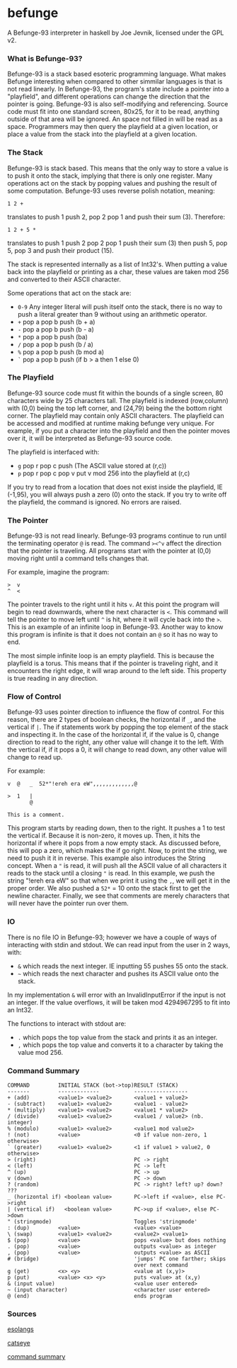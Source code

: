 befunge
=======

A Befunge-93 interpreter in haskell by Joe Jevnik, licensed under the GPL v2.


### What is Befunge-93? ###

Befunge-93 is a stack based esoteric programming language. What makes Befunge
interesting when compared to other simmilar languages is that is not read
linearly. In Befunge-93, the program's state include a pointer into a
"playfield", and different operations can change the direction that the pointer
is going. Befunge-93 is also self-modifying and referencing. Source code must
fit into one standard screen, 80x25, for it to be read, anything outside of that
area will be ignored. An space not filled in will be read as a space.
Programmers may then query the playfield at a given location, or place a value
from the stack into the playfield at a given location.

### The Stack ###
Befunge-93 is stack based. This means that the only way to store a value is to
push it onto the stack, implying that there is only one register. Many
operations act on the stack by popping values and pushing the result of some
computation. Befunge-93 uses reverse polish notation, meaning:

    1 2 +

translates to push 1 push 2, pop 2 pop 1 and push their sum (3). Therefore:

    1 2 + 5 *

translates to push 1 push 2 pop 2 pop 1 push their sum (3) then push 5, pop 5,
pop 3 and push their product (15).

The stack is represented internally as a list of Int32's. When putting a value
back into the playfield or printing as a char, these values are taken mod 256
and converted to their ASCII character.

Some operations that act on the stack are:

- `0-9` Any integer literal will push itself onto the stack, there is no way
  to push a literal greater than 9 without using an arithmetic operator.
- `+` pop a pop b push (b + a)
- `-` pop a pop b push (b - a)
- `*` pop a pop b push (ba)
- `/` pop a pop b push (b / a)
- `%` pop a pop b push (b mod a)
- `` ` `` pop a pop b push (if b > a then 1 else 0)

### The Playfield ###
Befunge-93 source code must fit within the bounds of a single screen, 80
characters wide by 25 characters tall. The playfield is indexed (row,column)
with (0,0) being the top left corner, and (24,79) being the the bottom right
corner. The playfield may contain only ASCII characters. The playfield can be
accessed and modified at runtime making befunge very unique. For example, if you
put a character into the playfield and then the pointer moves over it, it will
be interpreted as Befunge-93 source code.

The playfield is interfaced with:

- `g` pop r pop c push (The ASCII value stored at (r,c))
- `p` pop r pop c pop v put v mod 256 into the playfield at (r,c)


If you try to read from a location that does not exist inside the playfield, IE
(-1,95), you will always push a zero (0) onto the stack. If you try to write off
the playfield, the command is ignored. No errors are raised.


### The Pointer ###
Befunge-93 is not read linearly. Befunge-93 programs continue to run until the
terminating operator `@` is read. The command `><^v` affect the direction that
the pointer is traveling. All programs start with the pointer at (0,0) moving
right until a command tells changes that.

For example, imagine the program:

    >  v
	^  <

The pointer travels to the right until it hits `v`. At this point the program
will begin to read downwards, where the next character is `<`. This command will
tell the pointer to move left until `^` is hit, where it will cycle back into
the `>`. This is an example of an infinite loop in Befunge-93. Another way to
know this program is infinite is that it does not contain an `@` so it has no
way to end.

The most simple infinite loop is an empty playfield. This is because the
playfield is a torus. This means that if the pointer is traveling right,
and it encounters the right edge, it will wrap around to the left side. This
property is true reading in any direction.


### Flow of Control ###
Befunge-93 uses pointer direction to influence the flow of control. For this
reason, there are 2 types of boolean checks, the horizontal if `_`, and the
vertical if `|`. The if statements work by popping the top element of the stack
and inspecting it. In the case of the horizontal if, if the value is 0, change
direction to read to the right, any other value will change it to the left.
With the vertical if, if it pops a 0, it will change to read down, any other
value will change to read up.

For example:

    v  @   _  52*"!ereh era eW",,,,,,,,,,,,,@

    >  1   |
           @

    This is a comment.

This program starts by reading down, then to the right. It pushes a 1 to test
the vertical if. Because it is non-zero, it moves up. Then, it hits the
horizontal if where it pops from a now empty stack. As discussed before, this
will pop a zero, which makes the if go right. Now, to print the string, we need
to push it it in reverse. This example also introduces the String concept. When
a `"` is read, it will push all the ASCII value of all characters it reads to
the stack until a closing `"` is read. In this example, we push the string
"!ereh era eW" so that when we print it using the `,`, we will get it in the
proper order. We also pushed a `52*` = 10 onto the stack first to get the
newline character. Finally, we see that comments are merely characters that will
never have the pointer run over them.


### IO ###
There is no file IO in Befunge-93; however we have a couple of ways of
interacting with stdin and stdout. We can read input from the user in 2 ways,
with:

- `&` which reads the next integer. IE inputting 55 pushes 55 onto the stack.
- `~` which reads the next character and pushes its ASCII value onto the stack.

In my implementation `&` will error with an InvalidInputError if the input is
not an integer. If the value overflows, it will be taken mod 4294967295 to fit
into an Int32.

The functions to interact with stdout are:

- `.` which pops the top value from the stack and prints it as an integer.
- `,` which pops the top value and converts it to a character by taking the
  value mod 256.


### Command Summary ###

    COMMAND         INITIAL STACK (bot->top)RESULT (STACK)
    -------         -------------           -----------------
    + (add)         <value1> <value2>       <value1 + value2>
    - (subtract)    <value1> <value2>       <value1 - value2>
    * (multiply)    <value1> <value2>       <value1 * value2>
    / (divide)      <value1> <value2>       <value1 / value2> (nb. integer)
    % (modulo)      <value1> <value2>       <value1 mod value2>
    ! (not)         <value>                 <0 if value non-zero, 1 otherwise>
    ` (greater)     <value1> <value2>       <1 if value1 > value2, 0 otherwise>
    > (right)                               PC -> right
    < (left)                                PC -> left
    ^ (up)                                  PC -> up
    v (down)                                PC -> down
    ? (random)                              PC -> right? left? up? down? ???
    _ (horizontal if) <boolean value>       PC->left if <value>, else PC->right
    | (vertical if)   <boolean value>       PC->up if <value>, else PC->down
    " (stringmode)                          Toggles 'stringmode'
    : (dup)         <value>                 <value> <value>
    \ (swap)        <value1> <value2>       <value2> <value1>
    $ (pop)         <value>                 pops <value> but does nothing
    . (pop)         <value>                 outputs <value> as integer
    , (pop)         <value>                 outputs <value> as ASCII
    # (bridge)                              'jumps' PC one farther; skips
                                            over next command
    g (get)         <x> <y>                 <value at (x,y)>
    p (put)         <value> <x> <y>         puts <value> at (x,y)
    & (input value)                         <value user entered>
    ~ (input character)                     <character user entered>
    @ (end)                                 ends program

### Sources ###

[esolangs][]

[catseye][]

[command summary][]

[esolangs]:        http://esolangs.org/wiki/Befunge
[catseye]:         http://catseye.tc/node/Befunge-93
[command summary]: https://github.com/catseye/Befunge-93/blob/master/doc/Befunge-93.markdown
